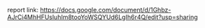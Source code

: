 report link: https://docs.google.com/document/d/1Ghbz-AJrCi4MhHFUsluhIm8tooYoWSQYUd6LgIh6r4Q/edit?usp=sharing
